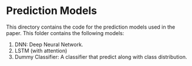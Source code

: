 # Prediction Models

This directory contains the code for the prediction models used in the paper. This folder contains the following models:

1. DNN: Deep Neural Network.
2. LSTM (with attention)
3. Dummy Classifier: A classifier that predict along with class distribution.
